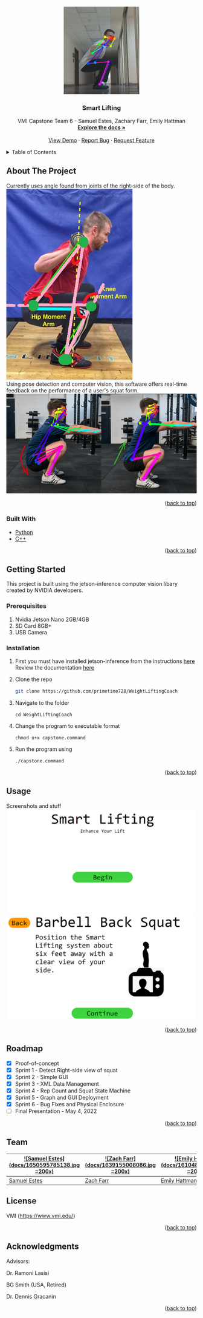<!-- PROJECT LOGO -->
<br />
<div align="center">
  <a href="s">
    <img src="form_pictures/good_form_demo.png" alt="Logo" width="200">
  </a>

  <h3 align="center">Smart Lifting</h3>

  <p align="center">
    VMI Capstone Team 6 - Samuel Estes, Zachary Farr, Emily Hattman
    <br />
    <a href="https://github.com/primetime728/WeightLiftingCoach"><strong>Explore the docs »</strong></a>
    <br />
    <br />
    <a href="https://github.com/primetime728/WeightLiftingCoach/blob/master/videos/test_video.mp4">View Demo</a>
    ·
    <a href="https://github.com/primetime728/WeightLiftingCoach/issues">Report Bug</a>
    ·
    <a href="mailto:estessj22@mail.vmi.edu">Request Feature</a>
  </p>
</div>



<!-- TABLE OF CONTENTS -->
<details>
  <summary>Table of Contents</summary>
  <ol>
    <li>
      <a href="#about-the-project">About The Project</a>
      <ul>
        <li><a href="#built-with">Built With</a></li>
      </ul>
    </li>
    <li>
      <a href="#getting-started">Getting Started</a>
      <ul>
        <li><a href="#prerequisites">Prerequisites</a></li>
        <li><a href="#installation">Installation</a></li>
      </ul>
    </li>
    <li><a href="#usage">Usage</a></li>
    <li><a href="#roadmap">Roadmap</a></li>
    <li><a href="#contributing">Contributing</a></li>
    <li><a href="#license">License</a></li>
    <li><a href="#contact">Contact</a></li>
    <li><a href="#acknowledgments">Acknowledgments</a></li>
  </ol>
</details>



<!-- ABOUT THE PROJECT -->
## About The Project

Currently uses angle found from joints of the right-side of the body.
<br>
<a href="s">
<img src="docs/angles_for_form_2.png" alt="Product Screen Shot">
</a>
<br>
Using pose detection and computer vision, this software offers real-time feedback on the performance of a user's squat form.
<a href="s">
<img src="docs/2(2).png" alt="Demo_Screen_Shot">
</a>

<p align="right">(<a href="#top">back to top</a>)</p>

### Built With

* [Python](https://www.python.org/)
* [C++](https://www.cplusplus.com/)

<p align="right">(<a href="#top">back to top</a>)</p>



<!-- GETTING STARTED -->
## Getting Started

This project is built using the jetson-inference computer vision libary created by NVIDIA developers.

### Prerequisites

1. Nvidia Jetson Nano 2GB/4GB
2. SD Card 8GB+
3. USB Camera

### Installation

1. First you must have installed jetson-inference from the instructions <a href="https://github.com/dusty-nv/jetson-inference/blob/master/docs/building-repo-2.md">here</a> Review the documentation <a href="https://github.com/dusty-nv/jetson-inference">here</a>

2. Clone the repo
   ```sh
   git clone https://github.com/primetime728/WeightLiftingCoach
   ```
3. Navigate to the folder
   ```
   cd WeightLiftingCoach
   ```
4. Change the program to executable format
   ```
   chmod u+x capstone.command
   ```   
5. Run the program using
   ```
   ./capstone.command
   ```

<p align="right">(<a href="#top">back to top</a>)</p>



<!-- USAGE EXAMPLES -->
## Usage

Screenshots and stuff
![Start Screen](docs/StartScreen.png)
![Position System](docs/PositionSystem.png)


<p align="right">(<a href="#top">back to top</a>)</p>



<!-- ROADMAP -->
## Roadmap

- [x] Proof-of-concept
- [x] Sprint 1 - Detect Right-side view of squat
- [x] Sprint 2 - Simple GUI
- [x] Sprint 3 - XML Data Management
- [x] Sprint 4 - Rep Count and Squat State Machine
- [x] Sprint 5 - Graph and GUI Deployment
- [x] Sprint 6 - Bug Fixes and Physical Enclosure
- [ ] Final Presentation - May 4, 2022

<p align="right">(<a href="#top">back to top</a>)</p>


<!-- CONTACT -->
## Team

[![Samuel Estes](docs/1650595785138.jpg =200x)](https://www.linkedin.com/in/samuel-estes-b5598122b/)  | [![Zach Farr](docs/1639155008086.jpg =200x)](https://www.linkedin.com/in/zachary-farr-97bb68182/)  | [![Emily Hattman](docs/1610480133202.jpg =200x)](https://www.quandl.com/)
---|---|---
[Samuel Estes](https://github.com/primetime728) |[Zach Farr](https://www.linkedin.com/in/zachary-farr-97bb68182/) |[Emily Hattman](https://www.linkedin.com/in/emily-hattman-335050192/)

## License

VMI (https://www.vmi.edu/)

<p align="right">(<a href="#top">back to top</a>)</p>



<!-- ACKNOWLEDGMENTS -->
## Acknowledgments
Advisors:
<p>Dr. Ramoni Lasisi</p>
<p>BG Smith (USA, Retired)</p>
<p>Dr. Dennis Gracanin</p>

<p align="right">(<a href="#top">back to top</a>)</p>



<!-- MARKDOWN LINKS & IMAGES -->
<!-- https://www.markdownguide.org/basic-syntax/#reference-style-links -->
[contributors-shield]: https://img.shields.io/github/contributors/othneildrew/Best-README-Template.svg?style=for-the-badge
[contributors-url]: https://github.com/othneildrew/Best-README-Template/graphs/contributors
[forks-shield]: https://img.shields.io/github/forks/othneildrew/Best-README-Template.svg?style=for-the-badge
[forks-url]: https://github.com/othneildrew/Best-README-Template/network/members
[stars-shield]: https://img.shields.io/github/stars/othneildrew/Best-README-Template.svg?style=for-the-badge
[stars-url]: https://github.com/othneildrew/Best-README-Template/stargazers
[issues-shield]: https://img.shields.io/github/issues/othneildrew/Best-README-Template.svg?style=for-the-badge
[issues-url]: https://github.com/othneildrew/Best-README-Template/issues
[license-shield]: https://img.shields.io/github/license/othneildrew/Best-README-Template.svg?style=for-the-badge
[license-url]: https://github.com/othneildrew/Best-README-Template/blob/master/LICENSE.txt
[linkedin-shield]: https://img.shields.io/badge/-LinkedIn-black.svg?style=for-the-badge&logo=linkedin&colorB=555
[linkedin-url]: https://linkedin.com/in/othneildrew
[product-screenshot]: images/screenshot.png
